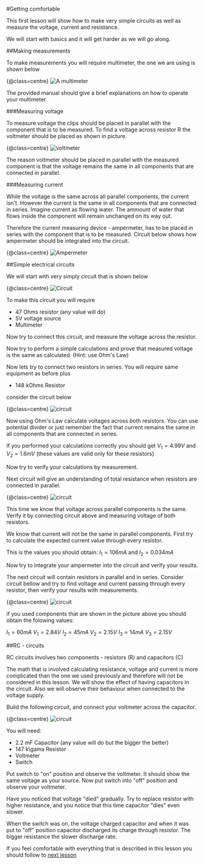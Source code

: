 #Getting comfortable

This first lesson will show how to make very simple circuits as well as measure the voltage, current and resistance.

We will start with basics and it will get harder as we will go along.

##Making measurements

To make measurements you will require multimeter, the one we are using is shown below

{@class=centre}
![A multimeter](../resources/mult.jpg)

The provided manual should give a brief explanations on how to operate your multimeter. 

###Measuring voltage

To measure voltage the clips should be placed in parallel with the component that is to be measured. To find a voltage across resistor R the voltmeter should be placed as shown in picture.

{@class=centre}
![voltmeter](../resources/volt.jpg)

The reason voltmeter should be placed in parallel with the measured component is that the voltage remains the same in all components that are connected in parallel.

###Measuring current

While the voltage is the same across all parallel components, the current isn't. However the current is the same in all components that are connected in series. Imagine current as flowing water. The ammount of water that flows inside the component will remain unchanged on its way out. 

Therefore the current measuring device - ampermeter, has to be placed in series with the component that is to be measured. Circuit below shows how ampermeter should be integrated into the circuit.

{@class=centre}
![Ampermeter](../resources/amp.jpg)

##Simple electrical circuits

We will start with very simply circuit that is shown below

{@class=centre}
![Circuit](../resources/cir1.jpg)

To make this circuit you will require

 + 47 Ohms resistor (any value will do)
 + 5V voltage source
 + Multimeter
	
Now try to connect this circuit, and measure the voltage across the resistor.
	
Now try to perform a simple calculations and prove that measured voltage is the same as calculated. (Hint: use Ohm's Law)
	
Now lets try to connect two resistors in series. You will require same equipment as before plus
	
 + 148 kOhms Resistor
	
consider the circuit below

{@class=centre}
![circuit](../resources/cir2.jpg)

Now using Ohm's Law calculate voltages across both resistors. You can use potential divider or just remember the fact that current remains the same in all components that are connected in series.

If you performed your calculations correctly you should get $V_1=4.99 V$ and $V_2=1.6 mV$ (these values are valid only for these resistors)

Now try to verify your calculations by measurement.

Next circuit will give an understanding of total resistance when resistors are connected in parallel.

{@class=centre}
![circuit](../resources/cir3.jpg)

This time we know that voltage across parallel components is the same. Verify it by connecting circuit above and measuring voltage of both resistors.

We know that current will not be the same in parallel components. First try to calculate the expected current value through every resistor.

This is the values you should obtain: $I_1=106 mA$ and $I_2=0.034 mA$

Now try to integrate your ampermeter into the circuit and verify your results.

The next circuit will contain resistors in parallel and in series. Consider circuit bellow and try to find voltage and current passing through every resistor, then verify your results with measurements.

{@class=centre}
![circuit](../resources/cir4.jpg)

if you used components that are shown in the picture above you should obtain the folowing values:

$I_1=60 mA$  $V_1=2.84 V$ $I_2=45 mA$  $V_2=2.15 V$ $I_3=14 mA$  $V_3=2.15 V$

##RC - circuits

RC circuits involves two components - resistors (R) and capacitors (C)

The math that is involved calculating resistance, voltage and current is more complicated than the one we used previously and therefore will not be considered in this lesson. We will show the effect of having capacitors in the circuit. Also we will observe their behaviour when connected to the voltage supply.

Build the following circuit, and connect your voltmeter across the capacitor.

{@class=centre}
![circuit](../resources/cir5.jpg)

You will need:

 + 2.2 mF Capacitor (any value will do but the bigger the better)
 + 147 k\gama Resistor
 + Voltmeter
 + Switch
	
Put switch to "on" position and observe the voltmeter. It should show the same voltage as your source. Now put switch into "off" position and observe your voltmeter.

Have you noticed that voltage "died" gradually. Try to replace resistor with higher resistance, and you notice that this time capacitor "dies" even slower.

When the switch was on, the voltage charged capacitor and when it was put to "off" position capacitor discharged its charge through resistor. The bigger resistance the slower discharge rate.


If you feel comfortable with everything that is described in this lesson you should follow to [next lesson](lesson2.html) 
